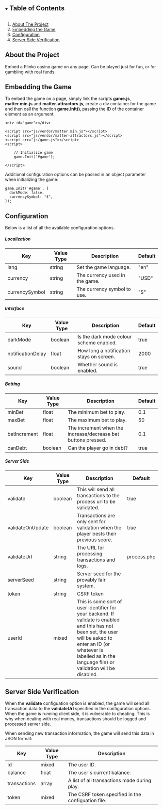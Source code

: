 <!-- PROJECT LOGO -->
<br />

<!-- TABLE OF CONTENTS -->
<details open="open">
  <summary><h2 style="display: inline-block">Table of Contents</h2></summary>
  <ol>
    <li>
      <a href="#about-the-project">About The Project</a>
    </li>
    <li><a href="#embedding-the-game">Embedding the Game</a></li>
    <li><a href="#configuration">Configuration</a></li>
    <li><a href="#server-side-verification">Server Side Verification</a></li>
  </ol>
</details>


## About the Project

Embed a Plinko casino game on any page. Can be played just for fun, or for gambling with real funds.

## Embedding the Game

To embed the game on a page, simply link the scripts **game.js**, **matter.min.js** and **matter-attractors.js**, create a div container for the game and then call the function **game.Init()**, passing the ID of the container element as an argument.

```
<div id="game"></div>

<script src="js/vendor/matter.min.js"></script>
<script src="js/vendor/matter-attractors.js"></script>
<script src="js/game.js"></script>
<script>

    // Initialize game
    game.Init('#game');

</script>
```
Additional configuration options can be passed in an object parameter when initializing the game:

```
game.Init('#game', {
  darkMode: false,
  currencySymbol: "£",
});
```

## Configuration

Below is a list of all the available configuration options.

##### Localization
|Key|Value Type|Description|Default|
| ----------- | ----------- | ----------- | ----------- |
|lang|string| Set the game language. | "en"
|currency|string|The currency used in the game. | "USD"
|currencySymbol|string|The currency symbol to use. | "$"

##### Interface
|Key|Value Type|Description|Default|
| ----------- | ----------- | ----------- | ----------- |
|darkMode|boolean|Is the dark mode colour scheme enabled. | true
|notificationDelay|float|How long a notification stays on screen. | 2000
|sound|boolean|Whether sound is enabled. | true

##### Betting
|Key|Value Type|Description|Default|
| ----------- | ----------- | ----------- | ----------- |
|minBet|float|The minimum bet to play. | 0.1
|maxBet|float|The maximum bet to play. | 50
|betIncrement|float|The increment when the increase/decrease bet  buttons pressed. | 0.1
|canDebt|boolean|Can the player go in debt? | true

##### Server Side

|Key|Value Type|Description|Default|
| ----------- | ----------- | ----------- | ----------- |
|validate|boolean|This will send all transactions to the process url to be validated.|true
|validateOnUpdate|boolean|Transactions are only sent for validation when the player bests their previous score.|true
|validateUrl|string|The URL for processing transactions and logs.|process.php
|serverSeed|string|Server seed for the provably fair system.
|token|string|CSRF token|
|userId|mixed|This is some sort of user identifier for your backend. If validate is enabled and this has not been set, the user will be asked to enter an ID (or whatever is labelled as in the language file) or validation will be disabled.

## Server Side Verification

When the **validate** configuation option is enabled, the game will send all transaction data to the **validateUrl** specified in the configuration options. When the game is running client side, it is vulnerable to cheating. This is why when dealing with real money, transactions should be logged and processed server side.

When sending new transaction information, the game will send this data in JSON format:

|Key|Value Type|Description
| ----------- | ----------- | ----------- |
|id|mixed| The user ID.
|balance|float| The user's current balance.
|transactions|array|A list of all transactions made during play.
|token|mixed|The CSRF token specified in the configuation file.

